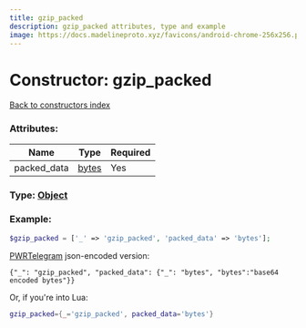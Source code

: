 ```yaml
---
title: gzip_packed
description: gzip_packed attributes, type and example
image: https://docs.madelineproto.xyz/favicons/android-chrome-256x256.png
---
```

# Constructor: gzip\_packed  
[Back to constructors index](index.md)



### Attributes:

| Name     |    Type       | Required |
|----------|---------------|----------|
|packed\_data|[bytes](../types/bytes.md) | Yes|



### Type: [Object](../types/Object.md)


### Example:

```php
$gzip_packed = ['_' => 'gzip_packed', 'packed_data' => 'bytes'];
```  

[PWRTelegram](https://pwrtelegram.xyz) json-encoded version:

```
{"_": "gzip_packed", "packed_data": {"_": "bytes", "bytes":"base64 encoded bytes"}}
```


Or, if you're into Lua:

```lua
gzip_packed={_='gzip_packed', packed_data='bytes'}

```


